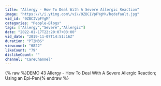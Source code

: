 ```yaml
---
title: "Allergy - How To Deal With A Severe Allergic Reaction"
image: "https:\/\/i.ytimg.com\/vi\/9ZBCIVpFYgM\/hqdefault.jpg"
vid_id: "9ZBCIVpFYgM"
categories: "People-Blogs"
tags: ["Allergy","Severe","Allergic"]
date: "2022-01-17T22:20:07+03:00"
vid_date: "2019-11-07T14:51:16Z"
duration: "PT2M3S"
viewcount: "6822"
likeCount: "79"
dislikeCount: ""
channel: "CareChannel"
---
```

{% raw %}DEMO 43 Allergy - How To Deal With A Severe Allergic Reaction; Using an Epi-Pen{% endraw %}
